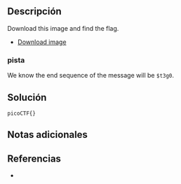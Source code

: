 
## Descripción 

Download this image and find the flag.

- [Download image](https://artifacts.picoctf.net/c/215/pico.flag.png)
### pista

We know the end sequence of the message will be `$t3g0`.
## Solución






```
picoCTF{}
```

## Notas adicionales


## Referencias

- 